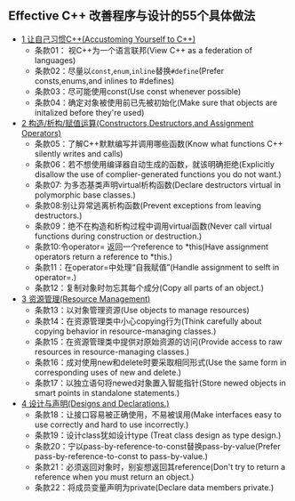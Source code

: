 ## Effective C++ 改善程序与设计的55个具体做法
- [1 让自己习惯C++(Accustoming Yourself to C++)](chapter1.md)
	- 条款01： 视C++为一个语言联邦(View C++ as a federation of languages)
	- 条款02：尽量以`const`,`enum`,`inline`替换`#define`(Prefer consts,enums,and inlines to #defines)
	- 条款03：尽可能使用const(Use const whenever possible)
	- 条款04：确定对象被使用前已先被初始化(Make sure that objects are initalized before they're used)
- [2 构造/析构/赋值运算(Constructors,Destructors,and Assignment Operators)](chapter2.md)
	- 条款05：了解C++默默编写并调用哪些函数(Know what functions C++ silently writes and calls)
	- 条款06：若不想使用编译器自动生成的函数，就该明确拒绝(Explicitly disallow the use of complier-generated functions you do not want.)
	- 条款07: 为多态基类声明virtual析构函数(Declare destructors virtual in polymorphic base classes.)
	- 条款08:别让异常逃离析构函数(Prevent exceptions from leaving destructors.)
	- 条款09：绝不在构造和析构过程中调用virtual函数(Never call virtual functions during construction or destruction.)
	- 条款10:令operator= 返回一个reference to *this(Have assignment operators return a reference to *this.)
	- 条款11：在operator=中处理“自我赋值”(Handle assignment to selft in operator=.)
	- 条款12：复制对象时勿忘其每个成分(Copy all parts of an object.)
- [3 资源管理(Resource Management)](chapter3.md)
	- 条款13：以对象管理资源(Use objects to manage resources)
	- 条款14：在资源管理类中小心copying行为(Think carefully about copying behavior in resource-managing classes.)
	- 条款15：在资源管理类中提供对原始资源的访问(Provide access to raw resources in resource-managing classes.)
	- 条款16：成对使用new和delete时要采取相同形式(Use the same form in corresponding uses of new and delete.)
	- 条款17：以独立语句将newed对象置入智能指针(Store newed objects in smart points in standalone statements.)
- [4 设计与声明(Designs and Declarations.)](chapter4.md)
	- 条款18：让接口容易被正确使用，不易被误用(Make interfaces easy to use correctly and hard to use incorrectly.)
	- 条款19：设计class犹如设计type (Treat class design as type design.)
	- 条款20：宁以pass-by-reference-to-const替换pass-by-value(Prefer pass-by-reference-to-const to pass-by-value.)
	- 条款21：必须返回对象时，别妄想返回其reference(Don't try to return a reference when you must return an object.)
	- 条款22：将成员变量声明为private(Declare data members private.)
